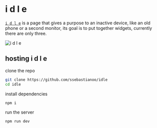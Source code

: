 # i d l e
[`i d l e`](https://seba.gq/idle) is a page that gives a purpose to an inactive device, like an old phone or a second monitor, its goal is to put together widgets, currently there are only three.

![i d l e](https://cdn.discordapp.com/attachments/636316942445051914/968196423378169896/unknown.png)
## hosting i d l e
clone the repo
```bash
git clone https://github.com/ssebastianoo/idle
cd idle
```
install dependencies
```bash
npm i
```
run the server
```bash
npm run dev
```
